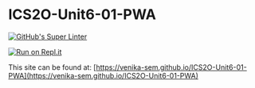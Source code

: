 # ICS2O-Unit6-01-PWA

[![GitHub's Super Linter](https://github.com/venika-sem/ICS2O-Unit6-01-PWA/workflows/GitHub's%20Super%20Linter/badge.svg)](https://github.com/venika-sem/ICS2O-Unit6-01-PWA/actions)

[![Run on Repl.it](https://repl.it/badge/github/venika-sem/ICS2O-Unit6-01-PWA)](https://repl.it/github/venika-sem/ICS2O-Unit6-01-PWA)

This site can be found at: [https://venika-sem.github.io/ICS2O-Unit6-01-PWA](https://venika-sem.github.io/ICS2O-Unit6-01-PWA)
